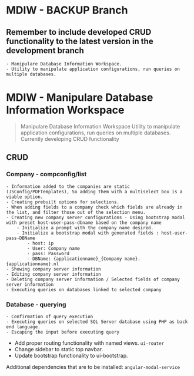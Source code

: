 # MDIW - BACKUP Branch
## Remember to include developed CRUD functionality to the latest version in the development branch

	- Manipulare Database Information Workspace.
	- Utility to manipulate application configurations, run queries on multiple databases.

# MDIW - Manipulare Database Information Workspace
>Manipulare Database Information Workspace
>Utility to manipulate application configurations, run queries on multiple databases.
>Currently developing CRUD functionality


## CRUD

### Company - compconfig/list
    - Information added to the companies are static (JSConfig/PDFTemplates), So adding them with a multiselect box is a viable option.
    - Creating prebuilt options for selections.
    - When adding fields to a company check which fields are already in the list, and filter those out of the selection menu.
	- Creating new company server configurations - Using bootstrap modal with preset host-user-pass-dbname based on the company name
        - Initialize a prompt with the company name desired.
        - Initialize a bootstrap modal with generated fields : host-user-pass-DBName
            - host: ip
            - User: Company name
            - pass: Password
            - DBName: {applicationname}_{Company name}.{applicationname}.nl
	- Showing company server information
	- Editing company server information
	- Deleting company server information / Selected fields of company server information
	- Executing queries on databases linked to selected company

### Database - querying
	- Confirmation of query execution
	- Executing queries on selected SQL Server database using PHP as back end language.
	- Escaping the input before executing query

- Add proper routing functionality with named views. ```ui-router```
- Change sidebar to static top navbar.
- Update bootstrap functionality to ui-bootstrap.

Additional dependencies that are to be installed:
``` angular-modal-service ```
